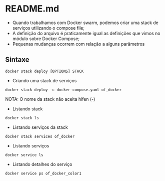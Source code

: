 # README.md

- Quando trabalhamos com Docker swarm, podemos criar uma stack de serviços utilizando o compose file;
- A definição do arquivo é praticamente igual as definições que vimos no módulo sobre Docker Compose;
- Pequenas mudanças ocorrem com relação a alguns parâmetros

## Sintaxe
```
docker stack deploy [OPTIONS] STACK
```

- Criando uma stack de serviços
```
docker stack deploy -c docker-compose.yaml of_docker
```

NOTA: O nome da stack não aceita hífen (-)

- Listando stack
```
docker stack ls
```

- Listando serviços da stack
```
docker stack services of_docker
```

- Listando serviços
```
docker service ls
```

- Listando detalhes do serviço
```
docker service ps of_docker_color1
```